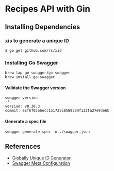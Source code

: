 # Recipes API with Gin

## Installing Dependencies

### xis to generate a unique ID

```commandline
$ go get github.com/rs/xid
```

### Installing Go Swagger

```commandline
brew tap go-swagger/go-swagger
brew install go-swagger
```

#### Validate the Swagger version

```commandline
swagger version                                                                                              ─╯
version: v0.30.3
commit: ecf6f05b6ecc1b1725c8569534f133fa27e9de6b
```

#### Generate a spec file

```commandline
swagger generate spec -o ./swagger.json
```

## References

- [Globally Unique ID Generator](https://github.com/rs/xid)
- [Swagger Meta Configuration](https://goswagger.io/use/spec/meta.html)
